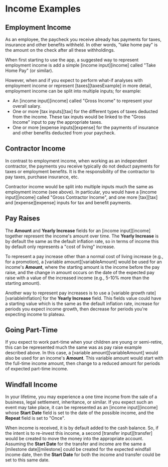 # Income Examples

## Employment Income

As an employee, the paycheck you receive already has payments for taxes, insurance and other benefits withheld. In other words, "take home pay" is the amount on the check after all these withholdings.

When first starting to use the app, a suggested way to represent employment income is add a simple [income input][income] called "Take Home Pay" (or similar).

However, when and if you expect to perform what-if analyses with employment income or represent [taxes][taxesExample] in more detail, employment income can be split into multiple inputs; for example:

* An [income input][income] called "Gross Income" to represent your overall salary.
* One or more [tax inputs][tax] for the different types of taxes deducted from the income. These tax inputs would be linked to the "Gross Income" input to pay the appropriate taxes.
* One or more [expense inputs][expense] for the payments of insurance and other benefits deducted from your paycheck. 

## Contractor Income

In contrast to employment income, when working as an independent contractor, the payments you receive typically do not deduct payments for taxes or employment benefits. It is the responsibility of the contractor to pay taxes, purchase insurance, etc. 

Contractor income would be split into multiple inputs much the same as employment income (see above). In particular, you would have a [income input][income] called "Gross Contractor Income", and one more [tax][tax] and [expense][expense] inputs for tax and benefit payments.

## Pay Raises

The __Amount__ and __Yearly Increase__ fields for an [income input][income] together represent the income's amount over time. The __Yearly Increase__ is by default the same as the default inflation rate, so in terms of income this by default only represents a "cost of living" increase. 

To represent a pay increase other than a normal cost of living increase (e.g., for a promotion), a [variable amount][variableAmount] would be used for an income's __Amount__, where the starting amount is the income before the pay raise, and the change in amount occurs on the date of the expected pay raise with a value of the increased income (e.g., 5-10% more than the starting amount).

Another way to represent pay increases is to use a [variable growth rate][variableInflation] for the __Yearly Increase__ field. This fields value could have a starting value which is the same as the default inflation rate, increase for periods you expect income growth, then decrease for periods you're expecting income to plateau. 

## Going Part-Time

If you expect to work part-time when your children are young or semi-retire, this can be represented much the same was as pay raise example described above. In this case, a [variable amount][variableAmount] would also be used for an income's __Amount__. This variable amount would start with the full-time income amount, then change to a reduced amount for periods of expected part-time income.

## Windfall Income

In your lifetime, you may experience a one time income from the sale of a business, legal settlement, inheritance, or similar. If you expect such an event may take place, it can be represented as an [income input][income] whose __Start Date__ field is set to the date of the possible income, and the __Repeat__ field is set to "Once".

When income is received, it is by default added to the cash balance. So, if the intent is to re-invest this income, a second [transfer input][transfer] would be created to move the money into the appropriate account. Assuming the __Start Date__ for the transfer and income are the same a [milestone date][milestone] could be created for the expected windfall income date, then the __Start Date__ for both the income and transfer could be set to this same date.
